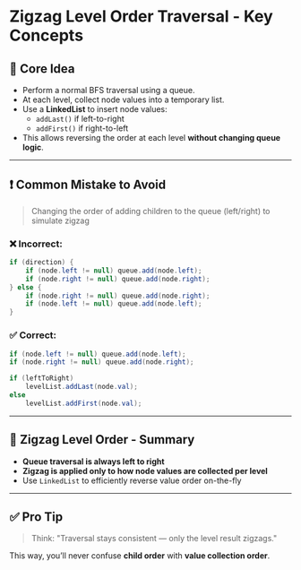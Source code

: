 # Zigzag Level Order Traversal - Key Concepts

## 🧠 Core Idea
- Perform a normal BFS traversal using a queue.
- At each level, collect node values into a temporary list.
- Use a **LinkedList** to insert node values:
  - `addLast()` if left-to-right
  - `addFirst()` if right-to-left
- This allows reversing the order at each level **without changing queue logic**.

---

## ❗ Common Mistake to Avoid
> Changing the order of adding children to the queue (left/right) to simulate zigzag

### ❌ Incorrect:
```java
if (direction) {
    if (node.left != null) queue.add(node.left);
    if (node.right != null) queue.add(node.right);
} else {
    if (node.right != null) queue.add(node.right);
    if (node.left != null) queue.add(node.left);
}
```

### ✅ Correct:
```java
if (node.left != null) queue.add(node.left);
if (node.right != null) queue.add(node.right);

if (leftToRight)
    levelList.addLast(node.val);
else
    levelList.addFirst(node.val);
```

---

## 🔁 Zigzag Level Order - Summary
- **Queue traversal is always left to right**
- **Zigzag is applied only to how node values are collected per level**
- Use `LinkedList` to efficiently reverse value order on-the-fly

---

## ✅ Pro Tip
> Think: "Traversal stays consistent — only the level result zigzags."

This way, you’ll never confuse **child order** with **value collection order**.
